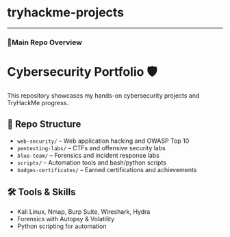 # tryhackme-projects


---

### 🌟Main Repo Overview

# Cybersecurity Portfolio 🛡️

This repository showcases my hands-on cybersecurity projects and TryHackMe progress.

## 📁 Repo Structure

- `web-security/` – Web application hacking and OWASP Top 10
- `pentesting-labs/` – CTFs and offensive security labs
- `blue-team/` – Forensics and incident response labs
- `scripts/` – Automation tools and bash/python scripts
- `badges-certificates/` – Earned certifications and achievements

## 🛠️ Tools & Skills
- Kali Linux, Nmap, Burp Suite, Wireshark, Hydra
- Forensics with Autopsy & Volatility
- Python scripting for automation

